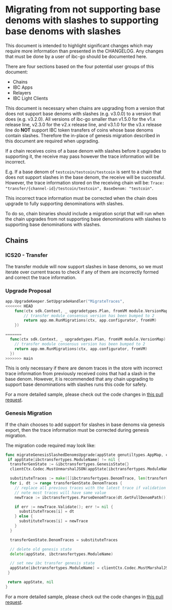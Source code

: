 # Migrating from not supporting base denoms with slashes to supporting base denoms with slashes

This document is intended to highlight significant changes which may require more information than presented in the CHANGELOG.
Any changes that must be done by a user of ibc-go should be documented here.

There are four sections based on the four potential user groups of this document:

- Chains
- IBC Apps
- Relayers
- IBC Light Clients

This document is necessary when chains are upgrading from a version that does not support base denoms with slashes (e.g. v3.0.0) to a version that does (e.g. v3.2.0). All versions of ibc-go smaller than v1.5.0 for the v1.x release line, v2.3.0 for the v2.x release line, and v3.1.0 for the v3.x release line do **NOT** support IBC token transfers of coins whose base denoms contain slashes. Therefore the in-place of genesis migration described in this document are required when upgrading.

If a chain receives coins of a base denom with slashes before it upgrades to supporting it, the receive may pass however the trace information will be incorrect.

E.g. If a base denom of `testcoin/testcoin/testcoin` is sent to a chain that does not support slashes in the base denom, the receive will be successful. However, the trace information stored on the receiving chain will be: `Trace: "transfer/{channel-id}/testcoin/testcoin", BaseDenom: "testcoin"`.

This incorrect trace information must be corrected when the chain does upgrade to fully supporting denominations with slashes.

To do so, chain binaries should include a migration script that will run when the chain upgrades from not supporting base denominations with slashes to supporting base denominations with slashes.

## Chains

### ICS20 - Transfer

The transfer module will now support slashes in base denoms, so we must iterate over current traces to check if any of them are incorrectly formed and correct the trace information.

### Upgrade Proposal

```go
app.UpgradeKeeper.SetUpgradeHandler("MigrateTraces",
<<<<<<< HEAD
    func(ctx sdk.Context, _ upgradetypes.Plan, fromVM module.VersionMap) (module.VersionMap, error) {
        // transfer module consensus version has been bumped to 2
        return app.mm.RunMigrations(ctx, app.configurator, fromVM)
    })

=======
  func(ctx sdk.Context, _ upgradetypes.Plan, fromVM module.VersionMap) (module.VersionMap, error) {
    // transfer module consensus version has been bumped to 2
    return app.mm.RunMigrations(ctx, app.configurator, fromVM)
  })
>>>>>>> main
```

This is only necessary if there are denom traces in the store with incorrect trace information from previously received coins that had a slash in the base denom. However, it is recommended that any chain upgrading to support base denominations with slashes runs this code for safety.

For a more detailed sample, please check out the code changes in [this pull request](https://github.com/cosmos/ibc-go/pull/1680).

### Genesis Migration

If the chain chooses to add support for slashes in base denoms via genesis export, then the trace information must be corrected during genesis migration.

The migration code required may look like:

```go
func migrateGenesisSlashedDenomsUpgrade(appState genutiltypes.AppMap, clientCtx client.Context, genDoc *tmtypes.GenesisDoc) (genutiltypes.AppMap, error) {
 if appState[ibctransfertypes.ModuleName] != nil {
  transferGenState := &ibctransfertypes.GenesisState{}
  clientCtx.Codec.MustUnmarshalJSON(appState[ibctransfertypes.ModuleName], transferGenState)

  substituteTraces := make([]ibctransfertypes.DenomTrace, len(transferGenState.DenomTraces))
  for i, dt := range transferGenState.DenomTraces {
    // replace all previous traces with the latest trace if validation passes
    // note most traces will have same value
    newTrace := ibctransfertypes.ParseDenomTrace(dt.GetFullDenomPath())

    if err := newTrace.Validate(); err != nil {
      substituteTraces[i] = dt
    } else {
      substituteTraces[i] = newTrace
    }
  }

  transferGenState.DenomTraces = substituteTraces

  // delete old genesis state
  delete(appState, ibctransfertypes.ModuleName)

  // set new ibc transfer genesis state
  appState[ibctransfertypes.ModuleName] = clientCtx.Codec.MustMarshalJSON(transferGenState)
 }

 return appState, nil
}
```

For a more detailed sample, please check out the code changes in [this pull request](https://github.com/cosmos/ibc-go/pull/1528).
